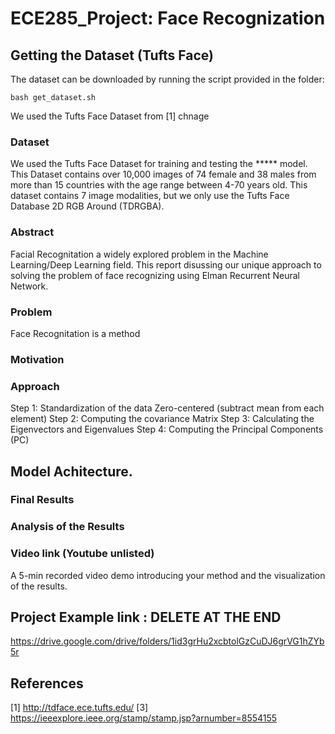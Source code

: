# ECE285_Project: Face Recognization 

## Getting the Dataset (Tufts Face)

The dataset can be downloaded by running the script provided in the folder:

```
bash get_dataset.sh
```

We used the Tufts Face Dataset from [1] 
chnage
### Dataset
We used the Tufts Face Dataset for training and testing the ***** model. This Dataset contains over 10,000 images of 74 female and 38 males from more than 15 countries with the age range between 4-70 years old. This dataset contains 7 image modalities, but we only use the Tufts Face Database 2D RGB Around (TDRGBA).

### Abstract 
Facial Recognitation a widely explored problem in the Machine Learning/Deep Learning field. This report disussing our unique approach to solving the problem of face recognizing using Elman Recurrent Neural Network. 

### Problem 
Face Recognitation is a method 

### Motivation 


### Approach 
Step 1: Standardization of the data
Zero-centered (subtract mean from each element)
Step 2: Computing the covariance Matrix
Step 3: Calculating the Eigenvectors and Eigenvalues
Step 4: Computing the Principal Components (PC)


## Model Achitecture. 


### Final Results 


### Analysis of the Results 


### Video link (Youtube unlisted) 
A 5-min recorded video demo introducing your method and the visualization of the results.

## Project Example link : DELETE AT THE END
https://drive.google.com/drive/folders/1id3grHu2xcbtolGzCuDJ6grVG1hZYb5r

## References 
[1] http://tdface.ece.tufts.edu/
[3] https://ieeexplore.ieee.org/stamp/stamp.jsp?arnumber=8554155
